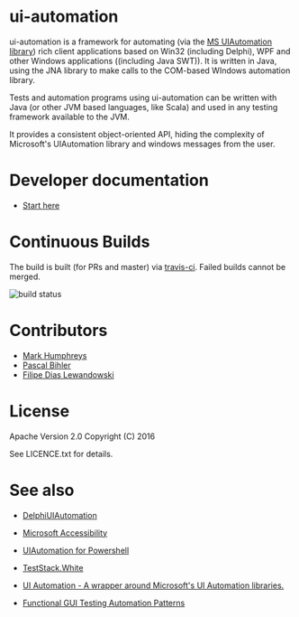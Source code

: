 # ui-automation

ui-automation is a framework for automating (via the [MS UIAutomation library](https://msdn.microsoft.com/en-us/library/vstudio/ms753388(v=vs.100).aspx)) rich client applications based on Win32 (including Delphi), WPF and other Windows applications ((including Java SWT)). It is written in Java, using the JNA library to make calls to the COM-based WIndows automation library. 

Tests and automation programs using ui-automation can be written with Java (or other JVM based languages, like Scala) and used in any testing framework available to the JVM.

It provides a consistent object-oriented API, hiding the complexity of Microsoft's UIAutomation library and windows messages from the user.

# Developer documentation
* [Start here](docs/developer.md)

# Continuous Builds
The build is built (for PRs and master) via [travis-ci](https://travis-ci.org/mmarquee/ui-automation). Failed builds cannot be merged.

![build status](https://travis-ci.org/mmarquee/ui-automation.svg?branch=master)

# Contributors
* [Mark Humphreys](https://github.com/mmarquee)
* [Pascal Bihler](https://github.com/pbi-qfs)
* [Filipe Dias Lewandowski](https://github.com/diasf)

# License
Apache Version 2.0 Copyright (C) 2016

See LICENCE.txt for details.
  
# See also
* [DelphiUIAutomation](https://github.com/markhumphreysjhc/DelphiUIAutomation)
* [Microsoft Accessibility](https://msdn.microsoft.com/en-us/library/vstudio/ms753388(v=vs.100).aspx)
* [UIAutomation for Powershell](http://uiautomation.codeplex.com/documentation)
* [TestStack.White](https://github.com/TestStack/White)
* [UI Automation - A wrapper around Microsoft's UI Automation libraries.](https://github.com/vijayakumarsuraj/UIAutomation)

* [Functional GUI Testing Automation Patterns](https://www.infoq.com/articles/gui-automation-patterns)

